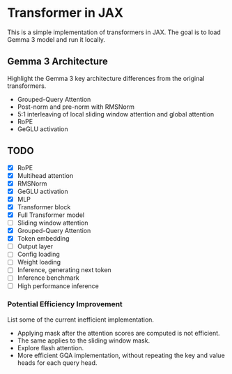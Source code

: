 # Transformer in JAX

This is a simple implementation of transformers in JAX.
The goal is to load Gemma 3 model and run it locally.

## Gemma 3 Architecture

Highlight the Gemma 3 key architecture differences from the original transformers.

* Grouped-Query Attention
* Post-norm and pre-norm with RMSNorm
* 5:1 interleaving of local sliding window attention and global attention
* RoPE
* GeGLU activation

## TODO

* [x] RoPE
* [x] Multihead attention
* [x] RMSNorm
* [x] GeGLU activation
* [x] MLP
* [x] Transformer block
* [x] Full Transformer model
* [ ] Sliding window attention
* [x] Grouped-Query Attention
* [x] Token embedding
* [ ] Output layer
* [ ] Config loading
* [ ] Weight loading
* [ ] Inference, generating next token
* [ ] Inference benchmark
* [ ] High performance inference

### Potential Efficiency Improvement

List some of the current inefficient implementation.

* Applying mask after the attention scores are computed is not efficient.
* The same applies to the sliding window mask.
* Explore flash attention.
* More efficient GQA implementation, without repeating the key and value
  heads for each query head.
